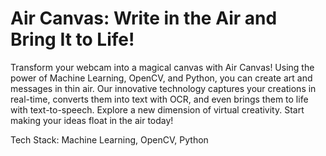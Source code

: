 # Air Canvas: Write in the Air and Bring It to Life!

Transform your webcam into a magical canvas with Air Canvas! Using the power of Machine Learning, OpenCV, and Python, you can create art and messages in thin air. Our innovative technology captures your creations in real-time, converts them into text with OCR, and even brings them to life with text-to-speech. Explore a new dimension of virtual creativity. Start making your ideas float in the air today!

Tech Stack: Machine Learning, OpenCV, Python
